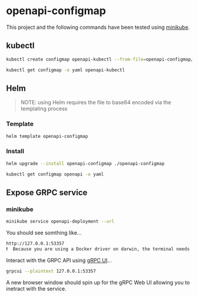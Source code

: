 # openapi-configmap

This project and the following commands have been tested using [minikube](https://minikube.sigs.k8s.io/docs/start/).

## kubectl

```sh
kubectl create configmap openapi-kubectl --from-file=openapi-configmap/petstore-minimal.json

kubectl get configmap -o yaml openapi-kubectl
```

## Helm

> NOTE: using Helm requires the file to base64 encoded via the templating process

### Template

```sh
helm template openapi-configmap
```

### Install

```sh
helm upgrade --install openapi-configmap ./openapi-configmap

kubectl get configmap openapi -o yaml
```

## Expose GRPC service

### minikube

```sh
minikube service openapi-deployment --url
```

You should see somthing like...

```sh
http://127.0.0.1:53357
❗  Because you are using a Docker driver on darwin, the terminal needs to be open to run it.
```

Interact with the GRPC API using [gRPC UI](https://github.com/fullstorydev/grpcui)...

```sh
grpcui --plaintext 127.0.0.1:53357
```

A new browser window should spin up for the gRPC Web UI allowing you to inetract with the service.
